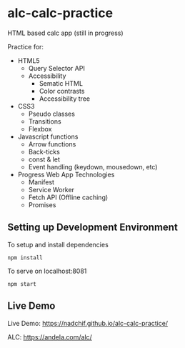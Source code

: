 # alc-calc-practice
HTML based calc app (still in progress)

Practice for:
* HTML5
  * Query Selector API
  * Accessibility
    - Sematic HTML
    - Color contrasts
    - Accessibility tree
* CSS3
  * Pseudo classes
  * Transitions
  * Flexbox
* Javascript functions
  * Arrow functions
  * Back-ticks
  * const & let
  * Event handling (keydown, mousedown, etc)
* Progress Web App Technologies
  * Manifest
  * Service Worker
  * Fetch API (Offline caching)
  * Promises

## Setting up Development Environment
To setup and install dependencies
```
npm install
```
To serve on localhost:8081
```
npm start
```
## Live Demo
Live Demo: https://nadchif.github.io/alc-calc-practice/

ALC: https://andela.com/alc/
